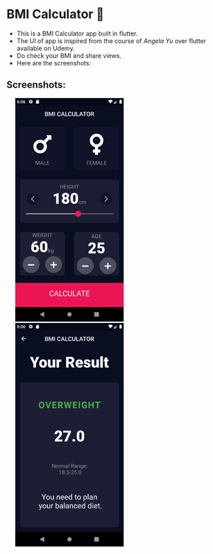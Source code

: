 
# BMI Calculator 💪

* This is a BMI Calculator app built in flutter.
* The UI of app is inspired from the course of *Angela Yu* over flutter available on Udemy.
* Do check your BMI and share views.
* Here are the screenshots:

## Screenshots:

<div class="row">
  <div class="column">
    <img src="screenshots/Screenshot_1.png" width=250 alt="Screenshot 1 of the app" hspace="20">
  </div>
  <div class="column">
    <img src="screenshots/Screenshot_2.png" width=250 alt="Screenshot 2 of the app" hspace="20">
  </div>
